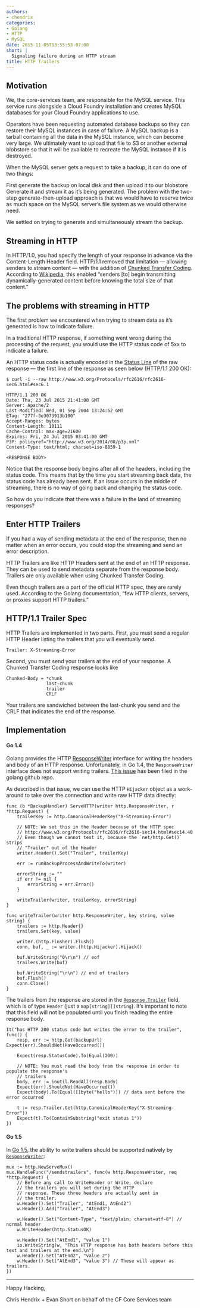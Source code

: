 ```yaml
---
authors:
- chendrix
categories:
- Golang
- HTTP
- MySQL
date: 2015-11-05T13:55:53-07:00
short: |
  Signaling failure during an HTTP stream
title: HTTP Trailers
---
```


## Motivation
We, the core-services team, are responsible for the MySQL service. This service runs alongside a Cloud Foundry installation and creates MySQL databases for your Cloud Foundry applications to use.

Operators have been requesting automated database backups so they can restore their MySQL instances in case of failure. A MySQL backup is a tarball containing all the data in the MySQL instance, which can become very large. We ultimately want to upload that file to S3 or another external blobstore so that it will be available to recreate the MySQL instance if it is destroyed.

When the MySQL server gets a request to take a backup, it can do one of two things:

First generate the backup on local disk and then upload it to our blobstore
Generate it and stream it as it’s being generated.
The problem with the two-step generate-then-upload approach is that we would have to reserve twice as much space on the MySQL server’s file system as we would otherwise need.

We settled on trying to generate and simultaneously stream the backup.

## Streaming in HTTP

In HTTP/1.0, you had specify the length of your response in advance via the Content-Length Header field. HTTP/1.1 removed that limitation — allowing senders to stream content — with the addition of [Chunked Transfer Coding](http://www.w3.org/Protocols/rfc2616/rfc2616-sec3.html#sec3.6.1). According to [Wikipedia](https://en.wikipedia.org/wiki/Chunked_transfer_encoding), this enabled “senders [to] begin transmitting dynamically-generated content before knowing the total size of that content.”

## The problems with streaming in HTTP

The first problem we encountered when trying to stream data as it’s generated is how to indicate failure.

In a traditional HTTP response, if something went wrong during the processing of the request, you would use the HTTP status code of 5xx to indicate a failure.

An HTTP status code is actually encoded in the [Status Line](http://www.w3.org/Protocols/rfc2616/rfc2616-sec6.html#sec6.1) of the raw response — the first line of the response as seen below (HTTP/1.1 200 OK):

```
$ curl -i --raw http://www.w3.org/Protocols/rfc2616/rfc2616-sec6.html#sec6.1

HTTP/1.1 200 OK
Date: Thu, 23 Jul 2015 21:41:00 GMT
Server: Apache/2
Last-Modified: Wed, 01 Sep 2004 13:24:52 GMT
ETag: "277f-3e3073913b100"
Accept-Ranges: bytes
Content-Length: 10111
Cache-Control: max-age=21600
Expires: Fri, 24 Jul 2015 03:41:00 GMT
P3P: policyref="http://www.w3.org/2014/08/p3p.xml"
Content-Type: text/html; charset=iso-8859-1

<RESPONSE BODY>
```

Notice that the response body begins after all of the headers, including the status code. This means that by the time you start streaming back data, the status code has already been sent. If an issue occurs in the middle of streaming, there is no way of going back and changing the status code.

So how do you indicate that there was a failure in the land of streaming responses?

## Enter HTTP Trailers

If you had a way of sending metadata at the end of the response, then no matter when an error occurs, you could stop the streaming and send an error description.

HTTP Trailers are like HTTP Headers sent at the end of an HTTP response. They can be used to send metadata separate from the response body. Trailers are only available when using Chunked Transfer Coding.

Even though trailers are a part of the official HTTP spec, they are rarely used. According to the Golang documentation, “few HTTP clients, servers, or proxies support HTTP trailers.”

## HTTP/1.1 Trailer Spec

HTTP Trailers are implemented in two parts. First, you must send a regular HTTP Header listing the trailers that you will eventually send.

```
Trailer: X-Streaming-Error
```

Second, you must send your trailers at the end of your response. A Chunked Transfer Coding response looks like

```
Chunked-Body = *chunk
               last-chunk
               trailer
               CRLF
```

Your trailers are sandwiched between the last-chunk you send and the CRLF that indicates the end of the response.

## Implementation

#### Go 1.4

Golang provides the HTTP [ResponseWriter](http://golang.org/pkg/net/http/#ResponseWriter) interface for writing the headers and body of an HTTP response. Unfortunately, in Go 1.4, the `ResponseWriter` interface does not support writing trailers. [This issue](https://github.com/golang/go/issues/7759) has been filed in the golang github repo.

As described in that issue, we can use the HTTP `Hijacker` object as a work-around to take over the connection and write raw HTTP data directly:

```
func (b *BackupHandler) ServeHTTP(writer http.ResponseWriter, r *http.Request) {
    trailerKey := http.CanonicalHeaderKey("X-Streaming-Error")

    // NOTE: We set this in the Header because of the HTTP spec
    // http://www.w3.org/Protocols/rfc2616/rfc2616-sec14.html#sec14.40
    // Even though we cannot test it, because the `net/http.Get()` strips
    // "Trailer" out of the Header
    writer.Header().Set("Trailer", trailerKey)

    err := runBackupProcessAndWriteTo(writer)

    errorString := ""
    if err != nil {
        errorString = err.Error()
    }

    writeTrailer(writer, trailerKey, errorString)
}

func writeTrailer(writer http.ResponseWriter, key string, value string) {
    trailers := http.Header{}
    trailers.Set(key, value)

    writer.(http.Flusher).Flush()
    conn, buf, _ := writer.(http.Hijacker).Hijack()

    buf.WriteString("0\r\n") // eof
    trailers.Write(buf)

    buf.WriteString("\r\n") // end of trailers
    buf.Flush()
    conn.Close()
}
```

The trailers from the response are stored in the [`Response.Trailer`](http://golang.org/src/net/http/response.go?s=2161:2254) field, which is of type `Header` (just a `map[string][]string`). It’s important to note that this field will not be populated until you finish reading the entire response body.

```
It("has HTTP 200 status code but writes the error to the trailer", func() {
    resp, err := http.Get(backupUrl)    Expect(err).ShouldNot(HaveOccurred())

    Expect(resp.StatusCode).To(Equal(200))

    // NOTE: You must read the body from the response in order to populate the response's
    // trailers
    body, err := ioutil.ReadAll(resp.Body)
    Expect(err).ShouldNot(HaveOccurred())
    Expect(body).To(Equal([]byte("hello"))) // data sent before the error occurred

    t := resp.Trailer.Get(http.CanonicalHeaderKey("X-Streaming-Error"))
    Expect(t).To(ContainSubstring("exit status 1"))
})
```

#### Go 1.5

In [Go 1.5](http://tip.golang.org/doc/go1.5), the ability to write trailers should be supported natively by [`ResponseWriter`](http://tip.golang.org/pkg/net/http/#example_ResponseWriter_trailers):

```
mux := http.NewServeMux()
mux.HandleFunc("/sendstrailers", func(w http.ResponseWriter, req *http.Request) {
    // Before any call to WriteHeader or Write, declare
    // the trailers you will set during the HTTP
    // response. These three headers are actually sent in
    // the trailer.
    w.Header().Set("Trailer", "AtEnd1, AtEnd2")
    w.Header().Add("Trailer", "AtEnd3")

    w.Header().Set("Content-Type", "text/plain; charset=utf-8") // normal header
    w.WriteHeader(http.StatusOK)

    w.Header().Set("AtEnd1", "value 1")
    io.WriteString(w, "This HTTP response has both headers before this text and trailers at the end.\n")
    w.Header().Set("AtEnd2", "value 2")
    w.Header().Set("AtEnd3", "value 3") // These will appear as trailers.
})
```
---

Happy Hacking,

Chris Hendrix + Evan Short on behalf of the CF Core Services team

